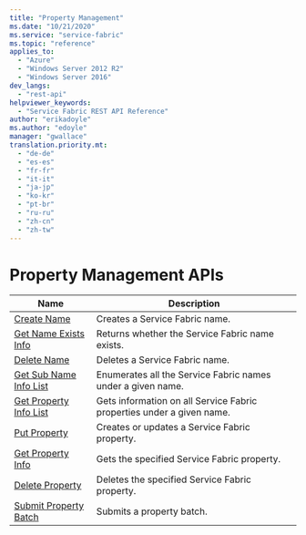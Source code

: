 ```yaml
---
title: "Property Management"
ms.date: "10/21/2020"
ms.service: "service-fabric"
ms.topic: "reference"
applies_to: 
  - "Azure"
  - "Windows Server 2012 R2"
  - "Windows Server 2016"
dev_langs: 
  - "rest-api"
helpviewer_keywords: 
  - "Service Fabric REST API Reference"
author: "erikadoyle"
ms.author: "edoyle"
manager: "gwallace"
translation.priority.mt: 
  - "de-de"
  - "es-es"
  - "fr-fr"
  - "it-it"
  - "ja-jp"
  - "ko-kr"
  - "pt-br"
  - "ru-ru"
  - "zh-cn"
  - "zh-tw"
---
```

# Property Management APIs

| Name | Description |
| --- | --- |
| [Create Name](sfclient-v72-api-createname.md) | Creates a Service Fabric name.<br/> |
| [Get Name Exists Info](sfclient-v72-api-getnameexistsinfo.md) | Returns whether the Service Fabric name exists.<br/> |
| [Delete Name](sfclient-v72-api-deletename.md) | Deletes a Service Fabric name.<br/> |
| [Get Sub Name Info List](sfclient-v72-api-getsubnameinfolist.md) | Enumerates all the Service Fabric names under a given name.<br/> |
| [Get Property Info List](sfclient-v72-api-getpropertyinfolist.md) | Gets information on all Service Fabric properties under a given name.<br/> |
| [Put Property](sfclient-v72-api-putproperty.md) | Creates or updates a Service Fabric property.<br/> |
| [Get Property Info](sfclient-v72-api-getpropertyinfo.md) | Gets the specified Service Fabric property.<br/> |
| [Delete Property](sfclient-v72-api-deleteproperty.md) | Deletes the specified Service Fabric property.<br/> |
| [Submit Property Batch](sfclient-v72-api-submitpropertybatch.md) | Submits a property batch.<br/> |

